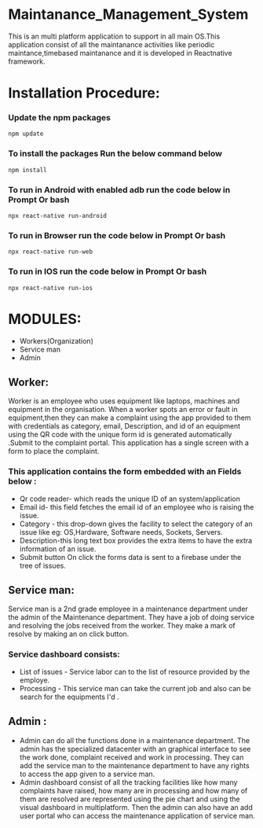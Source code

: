 # Maintanance_Management_System
This is an multi platform application to support in all main OS.This application consist of all the maintanance activities like periodic maintance,timebased maintanance and it is developed in Reactnative framework.


# Installation Procedure:

### Update the npm packages
```
npm update
```

### To install the packages Run the below command below
```
npm install
```

### To run in Android with enabled adb run the code below in Prompt Or bash
```
npx react-native run-android
```

### To run in Browser run the code below in Prompt Or bash
```
npx react-native run-web
```

### To run in IOS run the code below in Prompt Or bash
```
npx react-native run-ios
```


# MODULES:
- Workers(Organization) 
- Service man
- Admin

## Worker:
Worker is an employee who uses equipment like laptops, machines and equipment in the organisation.  When a worker spots an error or fault in equipment,then they can make a complaint using the app provided to them with credentials as category, email, Description, and id of an equipment using the QR code with the unique form id is generated automatically .Submit to the complaint portal. This application has a single screen with a form to place the complaint.

### This application contains the form embedded with an Fields below :
- Qr code reader- which reads the unique ID of an system/application
- Email id- this field fetches the email id of an employee who is raising the issue. 
- Category - this drop-down gives the facility to select the category of an issue like eg: OS,Hardware, Software needs, Sockets, Servers. 
- Description-this long text box provides the extra items to have the extra information of an issue. 
- Submit button On click the forms data is sent to a firebase under the tree of issues. 

## Service man:
Service man is a 2nd grade employee in a maintenance department under the admin of the Maintenance department. They have a job of doing service and resolving the jobs received from the worker. They make a mark of resolve by making an on click button.

### Service dashboard consists: 
- List of issues - Service labor can to the list of resource provided by the employe.
- Processing - This service man can take the current job and also can be search for the equipments I'd .

## Admin :
- Admin can do all the functions done in a maintenance department. The admin has the specialized datacenter with an graphical interface to see the work done, complaint received and work in processing. They can add the service man to the maintenance department to have any rights to access the app given to a service man. 
- Admin dashboard consist of all the tracking facilities like how many complaints have raised, how many are in processing and how many of them are resolved are represented using the pie chart and using the visual dashboard in multiplatform. Then the admin can also have an add user portal who can access the maintenance application of service man. 



